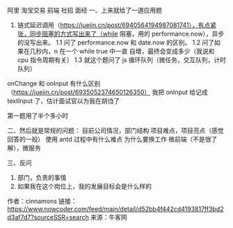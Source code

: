 阿里 淘宝交易 前端 社招 面经
一、上来就给了一道应用题

1. 链式延迟调用（https://juejin.cn/post/6940564194987081741），有点紧张，同步阻塞的方式写出来了（while 阻塞，用的 performance.now），异步的没写出来。
   1.1 问了 performance.now 和 date.now 的区别。
   1.2 问了如果在几秒内，n 在一个 while true 中一直 自增，最终会变成多少（我说和 cpu 指令周期有关）
   1.3 就这个题问了 js 循环队列（微任务，交互队列，计时队列）

onChange 和 onInput 有什么区别（https://juejin.cn/post/6935052374650126350）
我把 onInput 给记成 textInput 了，估计面试官以为我在胡诌了

第一题用了半个多小时

二、然后就是常规的问题：
目前公司情况，部门结构
项目难点，项目亮点（感觉回答的一般）
使用 antd 过程中有什么难点
为什么要换工作
微前端（不是很了解），微服务

三、反问

1. 部门，负责的事情
2. 如果我在这个岗位上，我的发展目标会是什么样的

作者：cinnamons
链接：https://www.nowcoder.com/feed/main/detail/d52bb4f442cd4193817ff3bd2d3af7d7?sourceSSR=search
来源：牛客网
